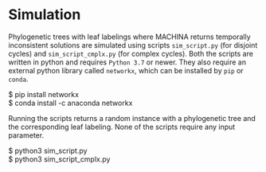 # Simulation

Phylogenetic trees with leaf labelings where MACHINA returns temporally inconsistent solutions are simulated using scripts `sim_script.py` (for disjoint cycles) and `sim_script_cmplx.py` (for complex cycles). Both the scripts are written in python and requires `Python 3.7` or newer. They also require an external python library called `networkx`, which can be installed by `pip` or `conda`.

  $ pip install networkx  
  $ conda install -c anaconda networkx  

Running the scripts returns a random instance with a phylogenetic tree and the corresponding leaf labeling. None of the scripts require any input parameter.

  $ python3 sim_script.py  
  $ python3 sim_script_cmplx.py  

